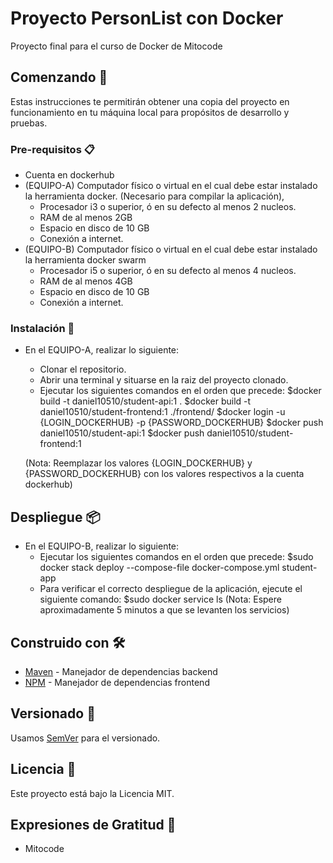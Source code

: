 # Proyecto PersonList con Docker

Proyecto final para el curso de Docker de Mitocode

## Comenzando 🚀

Estas instrucciones te permitirán obtener una copia del proyecto en funcionamiento en tu máquina local para propósitos de desarrollo y pruebas.

### Pre-requisitos 📋

* Cuenta en dockerhub
* (EQUIPO-A) Computador físico o virtual en el cual debe estar instalado la herramienta docker. (Necesario para compilar la aplicación),
    - Procesador i3 o superior, ó en su defecto al menos 2 nucleos.
    - RAM de al menos 2GB
    - Espacio en disco de 10 GB
    - Conexión a internet.
* (EQUIPO-B) Computador físico o virtual en el cual debe estar instalado la herramienta docker swarm
    - Procesador i5 o superior, ó en su defecto al menos 4 nucleos.
    - RAM de al menos 4GB
    - Espacio en disco de 10 GB
    - Conexión a internet.

### Instalación 🔧

- En el EQUIPO-A, realizar lo siguiente:
	* Clonar el repositorio.
	* Abrir una terminal y situarse en la raiz del proyecto clonado.
	* Ejecutar los siguientes comandos en el orden que precede:
		$docker build -t daniel10510/student-api:1 .
		$docker build -t daniel10510/student-frontend:1 ./frontend/
		$docker login -u {LOGIN_DOCKERHUB} -p {PASSWORD_DOCKERHUB}
		$docker push daniel10510/student-api:1
		$docker push daniel10510/student-frontend:1
	
	(Nota: Reemplazar los valores {LOGIN_DOCKERHUB} y {PASSWORD_DOCKERHUB} con los valores respectivos a la cuenta dockerhub)
	
## Despliegue 📦

- En el EQUIPO-B, realizar lo siguiente:
	* Ejecutar los siguientes comandos en el orden que precede:
		$sudo docker stack deploy --compose-file docker-compose.yml student-app
	* Para verificar el correcto despliegue de la aplicación, ejecute el siguiente comando:
		$sudo docker service ls
	(Nota: Espere aproximadamente 5 minutos a que se levanten los servicios)

## Construido con 🛠️

* [Maven](https://maven.apache.org/) - Manejador de dependencias backend
* [NPM](https://www.npmjs.com/) - Manejador de dependencias frontend

## Versionado 📌

Usamos [SemVer](http://semver.org/) para el versionado.

## Licencia 📄

Este proyecto está bajo la Licencia MIT.

## Expresiones de Gratitud 🎁

* Mitocode
